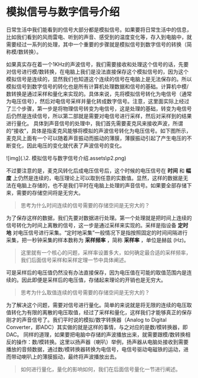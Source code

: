 # 模拟信号与数字信号介绍

 日常生活中我们能看到的信号大部分都是模拟信号。如果要将日常生活中的信息，比如我们看到的风雨雷电、听到的声音、感受到的温度变化等，存入到电脑中，就需要经过一系列的处理，其中一个重要的步骤就是模拟信号到数字信号的转换（简称模/数转换）。

 如果真实存在着一个1KHz的声波信号，我们需要接收和处理这个信号的话，先要对信号进行模/数转换，在电脑上我们是没法直接保存这个模拟信号的，因为这个模拟信号是连续的，显然我们也知道这个连续的信号在电脑上是无法保存的。所以模拟信号到数字信号的转化也是所有计算机处理数据和信号的基础。计算机中模/数转换是通过采样和量化来实现的。具体来说，先将模拟信号转化为电信号（通常为电压信号），然后对电信号采样并量化转成数字信号。注意，这里面实际上经过了三个步骤，第一步是将物理信号转变为电信号，这是处理的基础，转变为电信号后仍然是连续信号，所以第二部就是需要对电信号进行采样，然后对采样到的结果进行量化。 具体到声音信号的处理中，我们首先需要麦克风来接收声波，所谓的“接收”，具体是指麦克风能够将模拟的声波信号转化为电压信号。如下图所示，麦克风上面有一个可以随着声音振动而振动的薄膜，薄膜振动引起了产生电压的不断变化，因此电压的变化就代表了声波信号的变化。

![img](.\2. 模拟信号与数字信号介绍.assets\p2.png)

 不过要注意的是，麦克风转化后成电压信号后，这个时候的电压信号在 **时间** 和 **幅度** 上仍然是连续的，电压理论上可以取到任意的实数值。显然，这样的数据是无法在电脑上存储的，也不是我们平时在电脑上处理的声音信号。如果要全部存储下来，需要的存储空间将是无穷大。

> 思考为什么时间连续的信号需要的存储空间是无穷大的？

为了保存这样的数据，我们先要对数据进行处理。第一个处理就是把时间上连续的信号转化为时间上离散的信号，这一步是通过采样来实现的。采样是指设备 **定时地** 对电压信号进行采集。“定时地采集”一般情况下是指按照固定的时间间隔进行采集，把一秒钟采集的样本数称为 **采样频率** ，简称 **采样率** ，单位是赫兹 (Hz)。

> 这里就有一个核心的问题，采样率设置多大，如何确定最合适的采样频率，我们后面信号采样和采样定理一节中具体阐述。

 可是采样后的电压值仍然没有办法直接保存，因为电压值在可能的取值范围内是连续的。因此即便是采样后的电压值，存储起来理论的开销也是无穷大。

> 思考为什么取值连续的信号需要的存储空间是无穷大的？

为了解决这个问题，需要对信号进行量化。简单的来说就是将无限的连续的电压取值转化为有限的离散的电压取值，经过了采样和量化，这样我们才能够真正的保存刚才的声音信号了。我们平时说的模拟/数字转换器（Analog to Digital Converter，即ADC）其实做的就是这样的事情，与之对应的是数/模转换器，即DAC。 同样的道理，如果要把电脑中存储的声波播放出来，就需要跟模/数转换相反的操作：数/模转换。这里以扬声器（喇叭）举例，扬声器从电脑处接收到需要播放的音频数据，通过数/模转换器转换为电信号，电信号驱动电磁铁的运动，进而带动喇叭上的薄膜振动，最终将声波播放出去。

> 如何进行量化，量化的影响如何，我们在后面信号量化一节进行阐述。